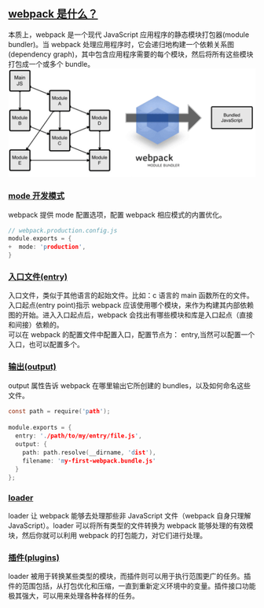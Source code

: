 
## [webpack 是什么？](https://malun666.github.io/aicoder_vip_doc/#/pages/vip_2webpack?id=webpack-%e6%98%af%e4%bb%80%e4%b9%88%ef%bc%9f)
本质上，webpack 是一个现代 JavaScript 应用程序的静态模块打包器(module bundler)。当 webpack 处理应用程序时，它会递归地构建一个依赖关系图(dependency graph)，其中包含应用程序需要的每个模块，然后将所有这些模块打包成一个或多个 bundle。
![image.png](./assets/1656835095990-ecaaef07-7e3f-4f9d-9c2c-a78e1b75468e.png)


### [mode 开发模式](https://malun666.github.io/aicoder_vip_doc/#/pages/vip_2webpack?id=mode-%e5%bc%80%e5%8f%91%e6%a8%a1%e5%bc%8f)
webpack 提供 mode 配置选项，配置 webpack 相应模式的内置优化。
```c
// webpack.production.config.js
module.exports = {
+  mode: 'production',
}
```

### [入口文件(entry)](https://malun666.github.io/aicoder_vip_doc/#/pages/vip_2webpack?id=%e5%85%a5%e5%8f%a3%e6%96%87%e4%bb%b6entry)
入口文件，类似于其他语言的起始文件。比如：c 语言的 main 函数所在的文件。<br />入口起点(entry point)指示 webpack 应该使用哪个模块，来作为构建其内部依赖图的开始。进入入口起点后，webpack 会找出有哪些模块和库是入口起点（直接和间接）依赖的。<br />可以在 webpack 的配置文件中配置入口，配置节点为： entry,当然可以配置一个入口，也可以配置多个。

### [输出(output)](https://malun666.github.io/aicoder_vip_doc/#/pages/vip_2webpack?id=%e8%be%93%e5%87%baoutput)
output 属性告诉 webpack 在哪里输出它所创建的 bundles，以及如何命名这些文件。
```c
const path = require('path');

module.exports = {
  entry: './path/to/my/entry/file.js',
  output: {
    path: path.resolve(__dirname, 'dist'),
    filename: 'my-first-webpack.bundle.js'
  }
};
```

### [loader](https://malun666.github.io/aicoder_vip_doc/#/pages/vip_2webpack?id=loader)
loader 让 webpack 能够去处理那些非 JavaScript 文件（webpack 自身只理解 JavaScript）。loader 可以将所有类型的文件转换为 webpack 能够处理的有效模块，然后你就可以利用 webpack 的打包能力，对它们进行处理。

### [插件(plugins)](https://malun666.github.io/aicoder_vip_doc/#/pages/vip_2webpack?id=%e6%8f%92%e4%bb%b6plugins)
loader 被用于转换某些类型的模块，而插件则可以用于执行范围更广的任务。插件的范围包括，从打包优化和压缩，一直到重新定义环境中的变量。插件接口功能极其强大，可以用来处理各种各样的任务。
